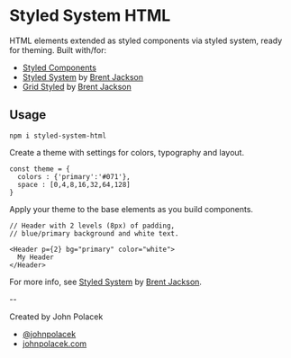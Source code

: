 # Styled System HTML

HTML elements extended as styled components via styled system, ready for theming. Built with/for:

- [Styled Components](http://styled-components.com)
- [Styled System](http://jxnblk.com/styled-system/) by [Brent Jackson](http://jxnblk.com)
- [Grid Styled](http://jxnblk.com/grid-styled/) by [Brent Jackson](http://jxnblk.com)


## Usage

`npm i styled-system-html`

Create a theme with settings for colors, typography and layout.

```
const theme = {
  colors : {'primary':'#071'},
  space : [0,4,8,16,32,64,128]
}
```

Apply your theme to the base elements as you build components.

```
// Header with 2 levels (8px) of padding, 
// blue/primary background and white text.

<Header p={2} bg="primary" color="white">
  My Header
</Header>
```

For more info, see [Styled System](http://jxnblk.com/styled-system/) by [Brent Jackson](http://jxnblk.com).

--

Created by John Polacek

- [@johnpolacek](https://twitter.com/johnpolacek)
- [johnpolacek.com](http://johnpolacek.com)
